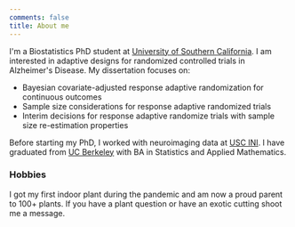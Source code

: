 ```yaml
---
comments: false
title: About me
---
```


I'm a Biostatistics PhD student at [University of Southern California](https://pphs.usc.edu/). I am interested in adaptive designs for randomized controlled trials in Alzheimer's Disease. My dissertation focuses on:

- Bayesian covariate-adjusted response adaptive randomization for continuous outcomes
- Sample size considerations for response adaptive randomized trials
- Interim decisions for response adaptive randomize trials with sample size re-estimation properties

Before starting my PhD, I worked with neuroimaging data at [USC INI](https://ini.usc.edu/). I have graduated from [UC Berkeley](https://www.berkeley.edu/) with BA in Statistics and Applied Mathematics.

### Hobbies

I got my first indoor plant during the pandemic and am now a proud parent to 100+ plants. If you have a plant question or have an exotic cutting shoot me a message.